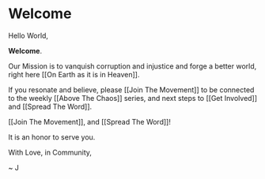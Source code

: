 # Welcome

Hello World,

**Welcome**. 

Our Mission is to vanquish corruption and injustice and forge a better world, right here [[On Earth as it is in Heaven]]. 

If you resonate and believe, please [[Join The Movement]] to be connected to the weekly [[Above The Chaos]] series, and next steps to [[Get Involved]] and [[Spread The Word]]. 

[[Join The Movement]], and [[Spread The Word]]! 

It is an honor to serve you. 

With Love, in Community, 

~ J 